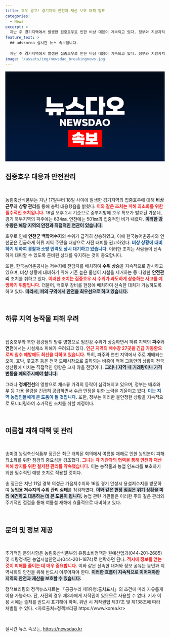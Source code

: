 ```yaml
---
title: 호우 경고! 경기지역 안전과 재산 보호 대책 발표
categories:
  - News
excerpt: >
  지난 주 경기지역에서 발생한 집중호우로 인한 비상 대응이 계속되고 있다. 정부와 지방자치단체는 재난 예방에 총력을 기울이며, 채소류 수급 안정조치와 주민 대피를 실시하고 있다. 호우의 영향은 장기적으로도 농업에 미칠 것으로 보인다.
feature_text: >
  ## adskorea 실시간 뉴스 속보입니다.

  지난 주 경기지역에서 발생한 집중호우로 인한 비상 대응이 계속되고 있다. 정부와 지방자치단체는 재난 예방에 총력을 기울이며, 채소류 수급 안정조치와 주민 대피를 실시하고 있다. 호우의 영향은 장기적으로도 농업에 미칠 것으로 보인다.
image: '/assets/img/newsdao_breakingnews.jpg'
---
```


<p><img src="/assets/img/newsdao_breakingnews.jpg" alt="adskorea 속보" /></p>

<h2 data-ke-size="size26">집중호우 대응과 안전관리</h2>

<p data-ke-size="size16">&nbsp;</p>

<p>농림축산식품부는 지난 17일부터 18일 사이에 발생한 경기지역의 집중호우에 대해 <strong>비상근무</strong>와 <strong>상황 관리</strong>를 통해 총력 대응했음을 밝혔다. <b><span style="color: #ee2323;">이와 같은 조치는 피해 최소화를 위한 필수적인 조치입니다.</span></b> 18일 오후 2시 기준으로 중부지방에 호우 특보가 발효된 가운데, 경기 북부지역의 파주에는 634㎜, 연천에는 501㎜의 집중적인 비가 내렸다. <b><span style="background-color: #21538527;">이러한 강수량은 해당 지역의 안전과 직접적인 연관이 있습니다.</span></b></p>

<p>호우로 인해 <strong>연천군 백학저수지</strong>의 수위가 급격히 상승하였고, 이에 한국농어촌공사와 연천군은 긴급하게 하류 지역 주민을 대상으로 사전 대피를 권고하였다. <b><span style="color: #1a5490;">비상 상황에 대비하기 위하여 경찰과 소방 인력도 상시 대기하고 있습니다.</span></b> 이러한 조치는 사람들이 신속하게 대피할 수 있도록 준비된 상태를 유지하는 것이 중요합니다.</p>

<p>또한, 한국농어촌공사는 저수지에 전담자를 배치하여 <strong>수위 상승</strong>을 지속적으로 감시하고 있으며, 비상 상황에 대비하기 위해 기존 높은 물넘이 시설을 제거하는 등 다양한 <strong>안전관리</strong> 조치를 취하고 있다. <b><span style="color: #ee2323;">이러한 조치는 집중호우 시 수위가 과도하게 상승하는 사고를 예방하기 위함입니다.</span></b> 더불어, 백호우 장비를 현장에 배치하여 신속한 대처가 가능하도록 하고 있다. <b><span style="background-color: #21538527;">따라서, 피의 구역에서 안전을 최우선으로 하고 있습니다.</span></b></p>

<p data-ke-size="size16">&nbsp;</p>

<h2 data-ke-size="size26">하류 지역 농작물 피해 우려</h2>

<p data-ke-size="size16">&nbsp;</p>

<p>집중호우와 북한 황강댐의 방류 영향으로 임진강 수위가 상승하면서 하류 지역의 <strong>파주</strong>와 <strong>연천</strong>에서는 시설채소 피해가 우려되고 있다. <b><span style="color: #ee2323;">인근 지역의 배수장 27곳을 긴급 가동함으로써 침수 예방에도 최선을 다하고 있습니다.</span></b> 특히, 파주와 연천 지역에서 주로 재배되는 오이, 호박, 풋고추 등은 전국 도매시장으로 출하되는 비중이 적어 그동안의 상황이 전국 생산량에 미치는 직접적인 영향은 크지 않을 전망이다. <b><span style="background-color: #21538527;">그러나 지역 내 거래량이나 가격변동을 예의주시해야 합니다.</span></b></p>

<p>그러나 <strong>정체전선</strong>의 영향으로 채소류 가격의 등락이 심각해지고 있으며, 정부는 배추와 무 등 가용 물량을 긴급히 공급하면서 수급 안정을 위한 노력을 기울이고 있다. <b><span style="color: #1a5490;">이는 지역 농업인들에게 큰 도움이 될 것입니다.</span></b> 또한, 정부는 이러한 불안정한 상황을 지속적으로 모니터링하여 추가적인 조치를 취할 예정이다.</p>

<p data-ke-size="size16">&nbsp;</p>

<h2 data-ke-size="size26">여름철 재해 대책 및 관리</h2>

<p data-ke-size="size16">&nbsp;</p>

<p>송미령 농림축산식품부 장관은 최근 개최된 회의에서 여름철 재해로 인한 농업분야 피해 최소화를 위한 점검의 중요성을 강조했다. <b><span style="color: #ee2323;">그녀는 각 기관과의 협력을 통해 안전과 재산 피해 방지를 위한 철저한 관리를 약속했습니다.</span></b> 이는 농작물과 농업 인프라를 보호하기 위한 필수적인 예방 조치로 작용할 것이다.</p>

<p>송 장관은 지난 11일 경북 의성군 가음저수지와 16일 경기 안성시 용설저수지를 방문하여 <strong>농업용 저수지의 수위 관리 실태</strong>를 점검하였다. <b><span style="background-color: #21538527;">이와 같은 현장 점검은 위기 상황을 미리 예견하고 대응하는 데 큰 도움이 됩니다.</span></b> 농업 관련 기관들은 이러한 주의 깊은 관리와 주기적인 점검을 통해 여름철 재해에 효율적으로 대비하고 있다.</p>

<p data-ke-size="size16">&nbsp;</p>

<h2 data-ke-size="size26">문의 및 정보 제공</h2>

<p data-ke-size="size16">&nbsp;</p>

<p>추가적인 문의사항은 농림축산식품부의 유통소비정책관 원예산업과(044-201-2685) 및 식량정책관 농업시설안전과(044-201-1874)로 연락하면 된다. <b><span style="color: #ee2323;">적시에 정보를 얻는 것이 피해를 줄이는 데 매우 중요합니다.</span></b> 이와 같은 신속한 대처와 정보 공유는 농민과 지역사회의 안전을 위해 반드시 이루어져야 한다. <b><span style="background-color: #21538527;">이러한 흐름이 지속적으로 이어져야만 지역의 안전과 재산을 보호할 수 있습니다.</span></b></p>

<p>정책브리핑의 정책뉴스자료는 「공공누리 제1유형:출처표시」의 조건에 따라 자유롭게 이용 가능하다. 단, 사진의 경우 제3자에게 저작권이 있으므로 사용할 수 없다. 기사 이용 시에는 출처를 반드시 표기해야 하며, 위반 시 저작권법 제37조 및 제138조에 따라 처벌될 수 있다. &lt;자료출처=정책브리핑 https://www.korea.kr></p>

<p data-ke-size="size16">&nbsp;</p>
실시간 뉴스 속보는, <a href="https://newsdao.kr" rel="dofollow">https://newsdao.kr</a>


